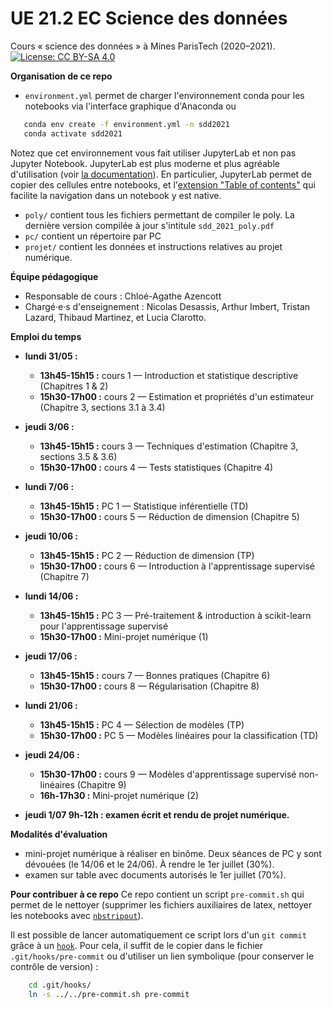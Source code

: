 # UE 21.2 EC Science des données
Cours « science des données » à Mines ParisTech (2020­–2021). [![License: CC BY-SA 4.0](https://img.shields.io/badge/License-CC%20BY--SA%204.0-lightgrey.svg)](http://creativecommons.org/licenses/by-sa/4.0/)

__Organisation de ce repo__
* `environment.yml` permet de charger l'environnement conda pour les notebooks via l'interface graphique d'Anaconda ou 
```bash
   conda env create -f environment.yml -n sdd2021
   conda activate sdd2021
```
Notez que cet environnement vous fait utiliser JupyterLab et non pas Jupyter Notebook. JupyterLab est plus moderne et plus agréable d'utilisation (voir [la documentation](https://jupyterlab.readthedocs.io/en/stable/)). En particulier, JupyterLab permet de copier des cellules entre notebooks, et l'[extension "Table of contents"](https://github.com/jupyterlab/jupyterlab-toc/blob/master/toc.gif) qui facilite la navigation dans un notebook y est native.
* `poly/` contient tous les fichiers permettant de compiler le poly. La dernière version compilée à jour s'intitule `sdd_2021_poly.pdf`
* `pc/` contient un répertoire par PC
* `projet/` contient les données et instructions relatives au projet numérique.

__Équipe pédagogique__
* Responsable de cours : Chloé-Agathe Azencott
* Chargé·e·s d'enseignement : Nicolas Desassis, Arthur Imbert, Tristan Lazard, Thibaud Martinez, et Lucia Clarotto.

__Emploi du temps__
* __lundi 31/05 :__ 
  * __13h45-15h15 :__ cours 1 — Introduction et statistique descriptive (Chapitres 1 & 2)
  * __15h30-17h00 :__ cours 2 — Estimation et propriétés d'un estimateur (Chapitre 3, sections 3.1 à 3.4)

* __jeudi 3/06 :__
  * __13h45-15h15 :__ cours 3 — Techniques d'estimation (Chapitre 3, sections 3.5 & 3.6)
  * __15h30-17h00 :__ cours 4 — Tests statistiques (Chapitre 4)

* __lundi 7/06 :__
  * __13h45-15h15 :__ PC 1 — Statistique inférentielle (TD)
  * __15h30-17h00 :__ cours 5 — Réduction de dimension (Chapitre 5)

* __jeudi 10/06 :__
  * __13h45-15h15 :__ PC 2 — Réduction de dimension (TP)
  * __15h30-17h00 :__ cours 6 — Introduction à l'apprentissage supervisé (Chapitre 7)

* __lundi 14/06 :__
  * __13h45-15h15 :__ PC 3 — Pré-traitement & introduction à scikit-learn pour l'apprentissage supervisé
  * __15h30-17h00 :__ Mini-projet numérique (1)

* __jeudi 17/06 :__
  * __13h45-15h15 :__ cours 7 — Bonnes pratiques (Chapitre 6)
  * __15h30-17h00 :__ cours 8 — Régularisation (Chapitre 8)

* __lundi 21/06 :__
  * __13h45-15h15 :__ PC 4 — Sélection de modèles (TP)
  * __15h30-17h00 :__ PC 5 — Modèles linéaires pour la classification (TD)

* __jeudi 24/06 :__
  * __15h30-17h00 :__ cours 9 — Modèles d'apprentissage supervisé non-linéaires (Chapitre 9) 
  * __16h-17h30 :__ Mini-projet numérique (2)

* __jeudi 1/07 9h-12h : examen écrit et rendu de projet numérique.__

__Modalités d'évaluation__
* mini-projet numérique à réaliser en binôme. Deux séances de PC y sont dévouées (le 14/06 et le 24/06). À rendre le 1er juillet (30%).
* examen sur table avec documents autorisés le 1er juillet (70%).

__Pour contribuer à ce repo__
Ce repo contient un script `pre-commit.sh` qui permet de le nettoyer (supprimer les fichiers auxiliaires de latex, nettoyer les notebooks avec [`nbstripout`](https://pypi.org/project/nbstripout/)).

Il est possible de lancer automatiquement ce script lors d'un `git commit` grâce à un [`hook`](https://githooks.com/). Pour cela, il suffit de le copier dans le fichier `.git/hooks/pre-commit` ou d'utiliser un lien symbolique (pour conserver le contrôle de version) :
```bash
    cd .git/hooks/
    ln -s ../../pre-commit.sh pre-commit
```
